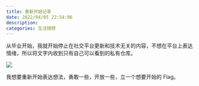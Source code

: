 ```yaml
---
title: 重新开始记录
date: 2022/04/05 22:54:06
description:
categories: 生活随想
---
```


从毕业开始，我就开始停止在社交平台更新和技术无关的内容，不想在平台上表达情绪，所以将文字内收到只有自己可以看到的私有仓库。

![](https://images.scar.site/20220405225522.png)

我想要重新开始表达想法，勇敢一些，开放一些，立一个想要开始的 Flag。
